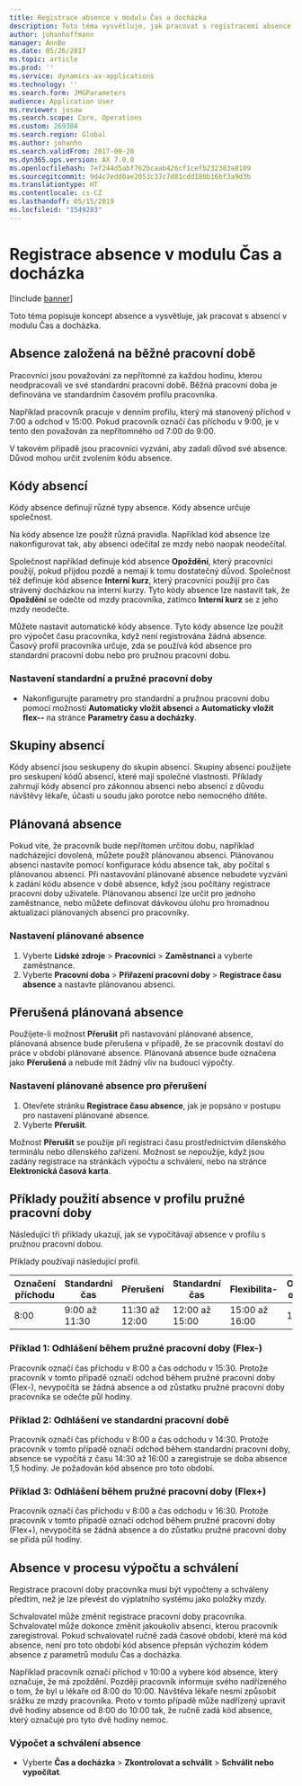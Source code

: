 ```yaml
---
title: Registrace absence v modulu Čas a docházka
description: Toto téma vysvětluje, jak pracovat s registracemi absence v modulu Čas a docházka.
author: johanhoffmann
manager: AnnBe
ms.date: 05/26/2017
ms.topic: article
ms.prod: ''
ms.service: dynamics-ax-applications
ms.technology: ''
ms.search.form: JMGParameters
audience: Application User
ms.reviewer: josaw
ms.search.scope: Core, Operations
ms.custom: 269384
ms.search.region: Global
ms.author: johanho
ms.search.validFrom: 2017-09-20
ms.dyn365.ops.version: AX 7.0.0
ms.openlocfilehash: 7ef244d5abf762bcaab426cf1cefb232383a8109
ms.sourcegitcommit: 9d4c7edd0ae2053c37c7d81cdd180b16bf3a9d3b
ms.translationtype: HT
ms.contentlocale: cs-CZ
ms.lasthandoff: 05/15/2019
ms.locfileid: "1549283"
---
```

# <a name="absence-registration-in-time-and-attendance"></a>Registrace absence v modulu Čas a docházka

[!include [banner](../includes/banner.md)]

Toto téma popisuje koncept absence a vysvětluje, jak pracovat s absencí v modulu Čas a docházka.

## <a name="absence-that-is-based-on-regular-work-hours"></a>Absence založená na běžné pracovní době

Pracovníci jsou považováni za nepřítomné za každou hodinu, kterou neodpracovali ve své standardní pracovní době. Běžná pracovní doba je definována ve standardním časovém profilu pracovníka.

Například pracovník pracuje v denním profilu, který má stanovený příchod v 7:00 a odchod v 15:00. Pokud pracovník označí čas příchodu v 9:00, je v tento den považován za nepřítomného od 7:00 do 9:00.

V takovém případě jsou pracovníci vyzváni, aby zadali důvod své absence. Důvod mohou určit zvolením kódu absence.

## <a name="absence-codes"></a>Kódy absencí

Kódy absence definují různé typy absence. Kódy absence určuje společnost.

Na kódy absence lze použít různá pravidla. Například kód absence lze nakonfigurovat tak, aby absenci odečítal ze mzdy nebo naopak neodečítal.

Společnost například definuje kód absence **Opoždění**, který pracovníci použijí, pokud přijdou pozdě a nemají k tomu dostatečný důvod. Společnost též definuje kód absence **Interní kurz**, který pracovníci použijí pro čas strávený docházkou na interní kurzy. Tyto kódy absence lze nastavit tak, že **Opoždění** se odečte od mzdy pracovníka, zatímco **Interní kurz** se z jeho mzdy neodečte.

Můžete nastavit automatické kódy absence. Tyto kódy absence lze použít pro výpočet času pracovníka, když není registrována žádná absence. Časový profil pracovníka určuje, zda se používá kód absence pro standardní pracovní dobu nebo pro pružnou pracovní dobu.

### <a name="set-up-standard-time-and-flex-time"></a>Nastavení standardní a pružné pracovní doby

- Nakonfigurujte parametry pro standardní a pružnou pracovní dobu pomocí možností **Automaticky vložit absenci** a **Automaticky vložit flex--** na stránce **Parametry času a docházky**.

## <a name="absence-groups"></a>Skupiny absencí

Kódy absencí jsou seskupeny do skupin absencí. Skupiny absencí použijete pro seskupení kódů absencí, které mají společné vlastnosti. Příklady zahrnují kódy absencí pro zákonnou absenci nebo absencí z důvodu návštěvy lékaře, účasti u soudu jako porotce nebo nemocného dítěte.

## <a name="planned-absence"></a>Plánovaná absence

Pokud víte, že pracovník bude nepřítomen určitou dobu, například nadcházející dovolená, můžete použít plánovanou absenci. Plánovanou absenci nastavíte pomocí konfigurace kódu absence tak, aby počítal s plánovanou absencí. Při nastavování plánované absence nebudete vyzváni k zadání kódu absence v době absence, když jsou počítány registrace pracovní doby uživatele. Plánovanou absenci lze určit pro jednoho zaměstnance, nebo můžete definovat dávkovou úlohu pro hromadnou aktualizaci plánovaných absencí pro pracovníky.

### <a name="set-up-planned-absence"></a>Nastavení plánované absence

1. Vyberte **Lidské zdroje** &gt; **Pracovníci** &gt; **Zaměstnanci** a vyberte zaměstnance.
2. Vyberte **Pracovní doba** &gt; **Přiřazení pracovní doby** &gt; **Registrace času absence** a nastavte plánovanou absenci.

## <a name="interrupted-planned-absence"></a>Přerušená plánovaná absence

Použijete-li možnost **Přerušit** při nastavování plánované absence, plánovaná absence bude přerušena v případě, že se pracovník dostaví do práce v období plánované absence. Plánovaná absence bude označena jako **Přerušená** a nebude mít žádný vliv na budoucí výpočty.

### <a name="set-up-a-planned-absence-for-interruption"></a>Nastavení plánované absence pro přerušení

1. Otevřete stránku **Registrace času absence**, jak je popsáno v postupu pro nastavení plánované absence.
2. Vyberte **Přerušit**.

Možnost **Přerušit** se použije při registraci času prostřednictvím dílenského terminálu nebo dílenského zařízení. Možnost se nepoužije, když jsou zadány registrace na stránkách výpočtu a schválení, nebo na stránce **Elektronická časová karta**.

## <a name="examples-of-the-use-of-absence-in-a-flex-profile"></a>Příklady použití absence v profilu pružné pracovní doby

Následující tři příklady ukazují, jak se vypočítávají absence v profilu s pružnou pracovní dobou.

Příklady používají následující profil.

| Označení příchodu | Standardní čas    | Přerušení             | Standardní čas | Flexibilita-        | Označení odchodu | Flexibilita+        |
|----------|------------------|-------------------|---------------|--------------|-----------|--------------|
| 8:00     | 9:00 až 11:30 | 11:30 až 12:00 | 12:00 až 15:00 | 15:00 až 16:00 | 16:00      | 16:00 až 18:00 |

### <a name="example-1-signing-out-during-a-flex--period"></a>Příklad 1: Odhlášení během pružné pracovní doby (Flex-)

Pracovník označí čas příchodu v 8:00 a čas odchodu v 15:30. Protože pracovník v tomto případě označí odchod během pružné pracovní doby (Flex-), nevypočítá se žádná absence a od zůstatku pružné pracovní doby pracovníka se odečte půl hodiny.

### <a name="example-2-signing-out-in-during-standard-time-period"></a>Příklad 2: Odhlášení ve standardní pracovní době

Pracovník označí čas příchodu v 8:00 a čas odchodu v 14:30. Protože pracovník v tomto případě označí odchod během standardní pracovní doby, absence se vypočítá z času 14:30 až 16:00 a zaregistruje se doba absence 1,5 hodiny. Je požadován kód absence pro toto období.

### <a name="example-3-signing-out-during-a-flex-period"></a>Příklad 3: Odhlášení během pružné pracovní doby (Flex+)

Pracovník označí čas příchodu v 8:00 a čas odchodu v 16:30. Protože pracovník v tomto případě označí odchod během pružné pracovní doby (Flex+), nevypočítá se žádná absence a do zůstatku pružné pracovní doby se přidá půl hodiny.

## <a name="absence-in-the-calculation-and-approval-process"></a>Absence v procesu výpočtu a schválení

Registrace pracovní doby pracovníka musí být vypočteny a schváleny předtím, než je lze převést do výplatního systému jako položky mzdy.

Schvalovatel může změnit registrace pracovní doby pracovníka. Schvalovatel může dokonce změnit jakoukoliv absenci, kterou pracovník zaregistroval. Pokud schvalovatel ručně zadá časové období, které má kód absence, není pro toto období kód absence přepsán výchozím kódem absence z parametrů modulu Čas a docházka.

Například pracovník označí příchod v 10:00 a vybere kód absence, který označuje, že má zpoždění. Později pracovník informuje svého nadřízeného o tom, že byl u lékaře od 8:00 do 10:00. Návštěva lékaře nesmí způsobit srážku ze mzdy pracovníka. Proto v tomto případě může nadřízený upravit dvě hodiny absence od 8:00 do 10:00 tak, že ručně zadá kód absence, který označuje pro tyto dvě hodiny nemoc.

### <a name="calculate-and-approve-absence"></a>Výpočet a schválení absence

- Vyberte **Čas a docházka** &gt; **Zkontrolovat a schválit** &gt; **Schválit nebo vypočítat**.
